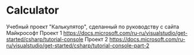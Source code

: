 # Calculator
Учебный проект "Калькулятор", сделанный по руководству с сайта Майкрософт
Проект 1 https://docs.microsoft.com/ru-ru/visualstudio/get-started/csharp/tutorial-console
Проект 2 https://docs.microsoft.com/ru-ru/visualstudio/get-started/csharp/tutorial-console-part-2
